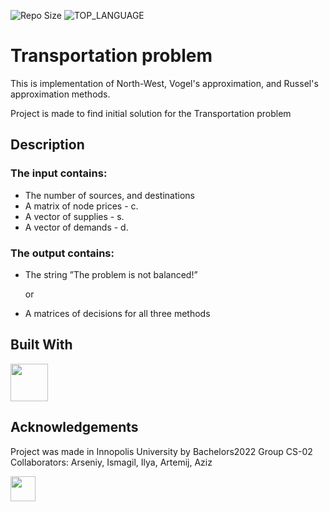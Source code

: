 ![Repo Size](https://img.shields.io/github/languages/code-size/Kartofanych/android-todo-app-MVVM.svg?style=for-the-badge) ![TOP_LANGUAGE](https://img.shields.io/github/languages/top/Kartofanych/Simplex_algorithm.svg?style=for-the-badge) 
    
# Transportation problem
This is implementation of North-West, Vogel's approximation, and Russel's approximation methods.

Project is made to find initial solution for the Transportation problem

## Description

### The input contains:

- The number of sources, and destinations
- A matrix of node prices - c.
- A vector of supplies - s.
- A vector of demands - d.

### The output contains:

- The string ”The problem is not balanced!”

  or

- A matrices of decisions for all three methods

## Built With

<a href="https://www.java.com/ru/"><img src="https://i.pinimg.com/originals/6f/b2/46/6fb2464f755e26b303e49d4699df2d8f.png" height="60px" width="60px" /></a>

## Acknowledgements

Project was made in Innopolis University by Bachelors2022 Group CS-02
Collaborators: Arseniy, Ismagil, Ilya, Artemij, Aziz

<a href="https://t.me/Tyw_0"><img src="https://img.shields.io/static/v1?message=Telegram&logo=telegram&label=&color=2CA5E0&logoColor=white&labelColor=&style=for-the-badge" height="40px" /></a>

